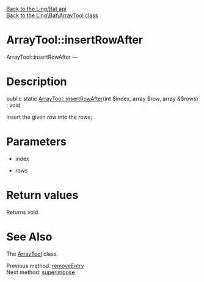 [Back to the Ling/Bat api](https://github.com/lingtalfi/Bat/blob/master/doc/api/Ling/Bat.md)<br>
[Back to the Ling\Bat\ArrayTool class](https://github.com/lingtalfi/Bat/blob/master/doc/api/Ling/Bat/ArrayTool.md)


ArrayTool::insertRowAfter
================



ArrayTool::insertRowAfter — 




Description
================


public static [ArrayTool::insertRowAfter](https://github.com/lingtalfi/Bat/blob/master/doc/api/Ling/Bat/ArrayTool/insertRowAfter.md)(int $index, array $row, array &$rows) : void




Insert the given row into the rows;




Parameters
================


- index

    

- rows

    


Return values
================

Returns void.








See Also
================

The [ArrayTool](https://github.com/lingtalfi/Bat/blob/master/doc/api/Ling/Bat/ArrayTool.md) class.

Previous method: [removeEntry](https://github.com/lingtalfi/Bat/blob/master/doc/api/Ling/Bat/ArrayTool/removeEntry.md)<br>Next method: [superimpose](https://github.com/lingtalfi/Bat/blob/master/doc/api/Ling/Bat/ArrayTool/superimpose.md)<br>

